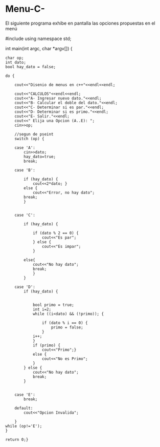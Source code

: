 Menu-C-
=======

El siguiente programa exhibe en pantalla las opciones propuestas en el menú

#include <iostream>
using namespace std;

int main(int argc, char *argv[]) {
	
	char op;
	int dato;
	bool hay_dato = false;
	
	do {
		
		cout<<"Disenio de menus en c++"<<endl<<endl;
		
		cout<<"CALCULOS"<<endl<<endl;
		cout<<"A- Ingresar nuevo dato."<<endl;
		cout<<"B- Calcular el doble del dato."<<endl;
		cout<<"C- Determinar si es par."<<endl;
		cout<<"D- Determinar si es primo."<<endl;
		cout<<"E- Salir."<<endl;
		cout<<"	Elija una Opcion (A..E): ";
		cin>>op;
		
		//segun de pseint
		switch (op) {
		
		case 'A':
			cin>>dato;
			hay_dato=true;
			break;
			
		case 'B':
			
			if (hay_dato) {
				cout<<2*dato; }
			else { 
				cout<<"Error, no hay dato"; 
			break; 
			}
			
			
		case 'C':
			
			if (hay_dato) { 
				
				if (dato % 2 == 0) {
					cout<<"Es par"; 
				} else {
					cout<<"Es impar";
				}
				
			else{ 
				cout<<"No hay dato"; 
				break;
				}
			}
			
		case 'D':
			if (hay_dato) {
				
				
				bool primo = true;
				int i=2;
				while ((i<dato) && (!primo)); {
					
					if (dato % i == 0) {
						primo = false;
					}
				i++;
				}
				if (primo) {
					cout<<"Primo";}
				else {
					cout<<"No es Primo";
				}
			} else {
				cout<<"No hay dato";
				break;
			}
			
			
		case 'E': 
			break;
			
		default: 
			cout<<"Opcion Invalida";
		
		}
	while (op!='E');
	}
	
	return 0;}


